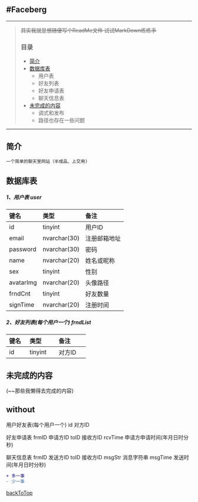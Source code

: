 #Faceberg
--------

****
> ~~其实我就是想随便写个ReadMe文件 试试MarkDown练练手~~
> ### 目录
> * [简介](#简介)
> * [数据库表](#数据库表)
>	* 用户表
>	* 好友列表
>	* 好友申请表
>	* 聊天信息表
> * [未完成的内容](#未完成的内容)
>	* 调式和发布
>	* 路径也存在一些问题
****

## 简介

	一个简单的聊天室网站（半成品、上交用)
    
## 数据库表

##### 1、用户表 user

| 键名      | 类型          | 备注        |
|:--------- |:------------ | :---------- |
| id        | tinyint      | 用户ID      |
| email     | nvarchar(30) | 注册邮箱地址 |
| password  | nvarchar(30) | 密码        |
| name      | nvarchar(20) | 姓名或昵称   |
| sex       | tinyint      | 性别        |
| avatarImg | nvarchar(20) | 头像路径     |
| frndCnt   | tinyint      | 好友数量     |
| signTime  | nvarchar(20) | 注册时间     |

##### 2、好友列表(每个用户一个) frndList

| 键名      | 类型          | 备注        |
|:--------- |:------------ | :---------- |
| id        | tinyint      | 对方ID      |


## 未完成的内容
(~~那些我懒得去完成的内容)

    
    
    
without
----------------------------------------	
用户好友表(每个用户一个)
	id			对方ID
	
好友申请表
	frmID		申请方ID
	toID		接收方ID
	rcvTime		申请方申请时间(年月日时分秒)
	
聊天信息表
	frmID		发送方ID
	toID		接收方ID
	msgStr		消息字符串
	msgTime		发送时间(年月日时分秒)

```diff
+ 多一事
- 少一事
```

[backToTop](#faceberg)
